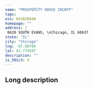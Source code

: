 ```yaml
---
name: "PROSPERITY HOUSE INCNFP"
tags:
ein: 043820848
homepage: ""
address: |
 6620 SOUTH EVANS, \nChicago, IL 60637
state: "IL"
city: "Chicago"
lng: -87.60706
lat: 41.774597
description: ""
is_501c3: X
---
```


## Long description


